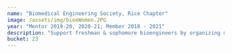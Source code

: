 ```yaml
---
name: "Biomedical Engineering Society, Rice Chapter"
image: /assets/img/bioeWomen.JPG
year: "Mentor 2019-20, 2020-21; Member 2018 - 2021"
description: "Support freshman & sophomore bioengineers by organizing monthly meetings, providing advice and connections to department staff on managing classwork, career prep, etc."
bucket: 23
---
```

